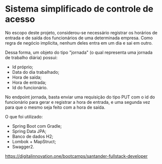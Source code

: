 # Sistema simplificado de controle de acesso

No escopo deste projeto, considerou-se necessário registrar os horários de entrada e de saída dos funcionários de uma determinada empresa. Como regra de negócio implícita, nenhum deles entra em um dia e sai em outro.

Dessa forma, um objeto do tipo "jornada" (o qual representa uma jornada de trabalho diária) possui:
* Id próprio;
* Data do dia trabalhado;
* Hora de saída;
* Hora de entrada;
* Id do funcionário.

No endpoint jornada, basta enviar uma requisição do tipo PUT com o id do funcionário para gerar e registrar a hora de entrada, e uma segunda vez para que o mesmo seja feito com a hora de saída.

O que foi utilizado:
* Spring Boot com Gradle;
* Spring Data JPA;
* Banco de dados H2;
* Lombok + MapStruct;
* Swagger2.

https://digitalinnovation.one/bootcamps/santander-fullstack-developer
